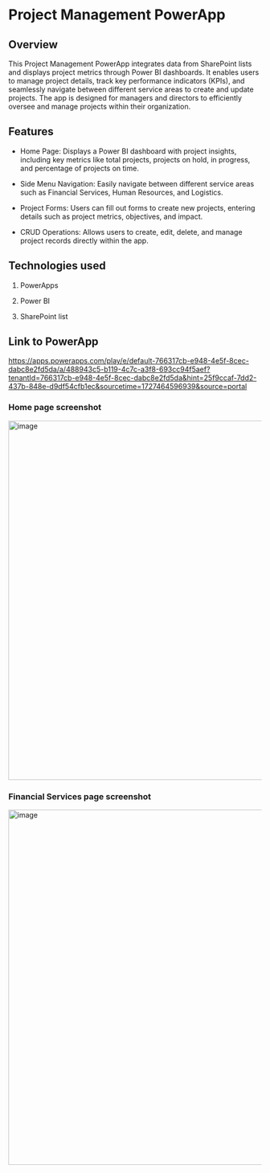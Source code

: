 # Project Management PowerApp

## Overview


This Project Management PowerApp integrates data from SharePoint lists and displays project metrics through Power BI dashboards. It enables users to manage project details, track key performance indicators (KPIs), and seamlessly navigate between different service areas to create and update projects. The app is designed for managers and directors to efficiently oversee and manage projects within their organization.

## Features


- Home Page: Displays a Power BI dashboard with project insights, including key metrics like total projects, projects on hold, in progress, and percentage of projects on time.
  

- Side Menu Navigation: Easily navigate between different service areas such as Financial Services, Human Resources, and Logistics.


- Project Forms: Users can fill out forms to create new projects, entering details such as project metrics, objectives, and impact.


- CRUD Operations: Allows users to create, edit, delete, and manage project records directly within the app.




## Technologies used

1. PowerApps
   
2. Power BI
   
3. SharePoint list

   

 ## Link to PowerApp
   

   https://apps.powerapps.com/play/e/default-766317cb-e948-4e5f-8cec-dabc8e2fd5da/a/488943c5-b119-4c7c-a3f8-693cc94f5aef?tenantId=766317cb-e948-4e5f-8cec-dabc8e2fd5da&hint=25f9ccaf-7dd2-437b-848e-d9df54cfb1ec&sourcetime=1727464596939&source=portal



### Home page screenshot

<img width="715" alt="image" src="https://github.com/user-attachments/assets/15cf22ed-62de-47ce-9d68-091b5c1370ac">


### Financial Services page screenshot

<img width="707" alt="image" src="https://github.com/user-attachments/assets/09ae8b2a-dfb8-49c4-bada-d173c0a8a19c">


